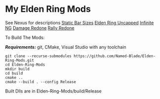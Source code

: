 # My Elden Ring Mods

See Nexus for descriptions
[Static Bar Sizes](https://www.nexusmods.com/eldenring/mods/5028)
[Elden Ring Uncapped](https://www.nexusmods.com/eldenring/mods/4981)
[Infinite NG](https://www.nexusmods.com/eldenring/mods/5732)
[Damage Redone](https://www.nexusmods.com/eldenring/mods/4997)
[Rally Redone](https://www.nexusmods.com/eldenring/mods/5920)

To Build The Mods:

**_Requirements:_** git, CMake, Visual Studio with any toolchain
```
git clone --recurse-submodules https://github.com/Named-Blade/Elden-Ring-Mods.git
cd Elden-Ring-Mods
mkdir build
cd build
cmake ..
cmake --build . --config Release
```
Built Dlls are in Elden-Ring-Mods/build/Release
